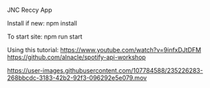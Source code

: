 JNC Reccy App

Install if new: npm install

To start site: npm run start

Using this tutorial: https://www.youtube.com/watch?v=9infxDJtDFM
https://github.com/alnacle/spotify-api-workshop


https://user-images.githubusercontent.com/107784588/235226283-268bbcdc-3183-42b2-92f3-096292e5e079.mov

